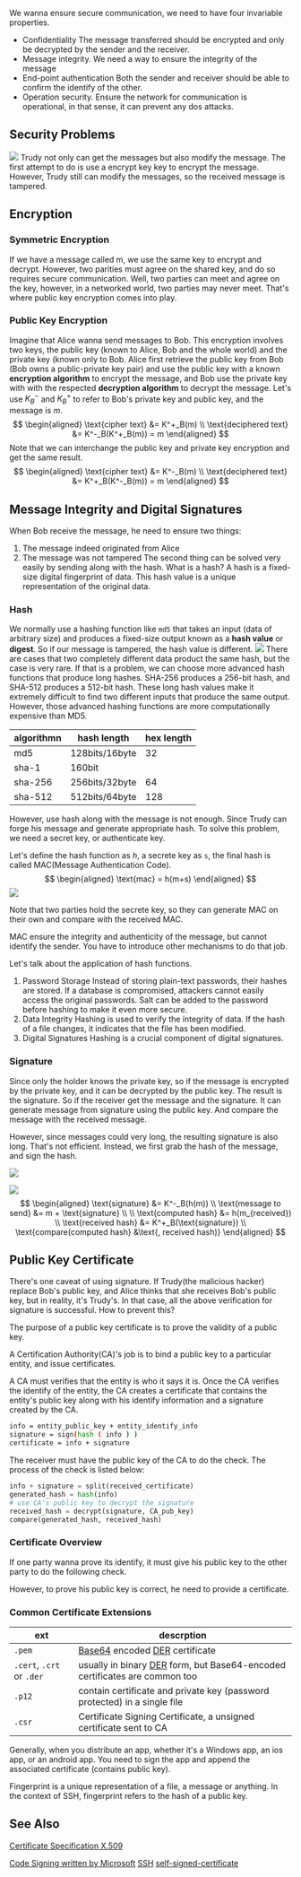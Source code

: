 We wanna ensure secure communication, we need to have four invariable properties.
* Confidentiality 
  The message transferred should be encrypted and only be decrypted by the sender and the receiver.
* Message integrity. 
  We need a way to ensure the integrity of the message
* End-point authentication
  Both the sender and receiver should be able to confirm the identify of the other.
* Operation security. 
  Ensure the network for communication is operational, in that sense, it can prevent any dos attacks.

## Security Problems
![](assets/nework-security-1.svg)
Trudy not only can get the messages but also modify the message.
The first attempt to do is use a encrypt key key to encrypt the message. However, Trudy still can modify the messages, so the received message is tampered.

## Encryption
### Symmetric Encryption
If we have a message called m, we use the same key to encrypt and decrypt. However, two parities must agree on the shared key, and do so requires secure communication. Well, two parties can meet and agree on the key, however, in a networked world, two parties may never meet. That's where public key encryption comes into play.

### Public Key Encryption
Imagine that Alice wanna send messages to Bob. This encryption involves two keys, the public key (known to Alice, Bob and the whole world) and the private key (known only to Bob. 
Alice first retrieve the public key from Bob (Bob owns a public-private key pair) and use the public key with a known **encryption algorithm** to encrypt the message, and Bob use the private key with with the respected **decryption algorithm** to decrypt the message.
Let's use $K^-_B$  and $K^+_B$ to refer to Bob's private key and public key, and the message is $m$​.
$$
\begin{aligned}
\text{cipher text} &= K^+_B(m) \\
\text{deciphered text} &= K^-_B(K^+_B(m)) = m
\end{aligned}
$$
Note that we can interchange the public key and private key encryption and get the same result.
$$
\begin{aligned}
\text{cipher text} &= K^-_B(m) \\
\text{deciphered text} &= K^+_B(K^-_B(m)) = m
\end{aligned}
$$

## Message Integrity and Digital Signatures
When Bob receive the message, he need to ensure two things:
1. The message indeed originated from Alice
2. The message was not tampered
The second thing can be solved very easily by sending along with the hash. What is a hash? A hash is a fixed-size digital fingerprint of data. This hash value is a unique representation of the original data.
### Hash
We normally use a hashing function like `md5` that takes an input (data of arbitrary size) and produces a fixed-size output known as a **hash value** or **digest**.
So if our message is tampered, the hash value is different.
![](assets/Pasted%20image%2020241012175049.png)
There are cases that two completely different data product the same hash, but the case is very rare. If that is a problem, we can choose more advanced hash functions that produce long hashes.
SHA-256 produces a 256-bit hash, and SHA-512 produces a 512-bit hash. These long hash values make it extremely difficult to find two different inputs that produce the same output. However, those advanced hashing functions are more computationally expensive than MD5.

| algorithmn | hash length    | hex length |
| ---------- | -------------- | ---------- |
| md5        | 128bits/16byte | 32         |
| sha-1      | 160bit         |            |
| sha-256    | 256bits/32byte | 64         |
| sha-512    | 512bits/64byte | 128        |

However, use hash along with the message is not enough. Since Trudy can forge his message and generate appropriate hash. To solve this problem, we need a secret key, or authenticate key.

Let's define the hash function as $h$, a secrete key as `s`, the final hash is called MAC(Message Authentication Code).
$$
\begin{aligned}
\text{mac} = h(m+s)
\end{aligned}
$$
![](assets/image-20241013114416231.png)

Note that two parties hold the secrete key, so they can generate MAC on their own and compare with the received MAC.

MAC ensure the integrity and authenticity of the message, but cannot identify the sender. You have to introduce other mechanisms to do that job.

Let's talk about the application of hash functions.

1. Password Storage
   Instead of storing plain-text passwords, their hashes are stored. If a database is compromised, attackers cannot easily access the original passwords. Salt can be added to the password before hashing to make it even more secure.
2. Data Integrity
   Hashing is used to verify the integrity of data. If the hash of a file changes, it indicates that the file has been modified.
3. Digital Signatures
   Hashing is a crucial component of digital signatures.

### Signature

Since only the holder knows the private key, so if the message is encrypted by the private key, and it can be decrypted by the public key. The result is the signature. So if the receiver get the message and the signature. It can generate message from signature using the public key. And compare the message with the received message. 

However, since messages could very long, the resulting signature is also long. That's not efficient. Instead, we first grab the hash of the message, and sign the hash.

![](assets/image-20241013144354998.png)

![](assets/image-20241013144408768.png)
$$
\begin{aligned}
\text{signature} &= K^-_B(h(m)) \\
\text{message to send} &= m + \text{signature} \\
\\
\text{computed hash} &= h(m_{received}) \\
\text{received hash} &= K^+_B(\text{signature}) \\
\text{compare(computed hash} &\text{, received hash)}
\end{aligned}
$$

## Public Key Certificate

There's one caveat of using signature. If Trudy(the malicious hacker) replace Bob's public key, and Alice thinks that she receives Bob's public key, but in reality, it's Trudy's. In that case, all the above verification for signature is successful. How to prevent this?

The purpose of a public key certificate is to prove the validity of a public key.

A Certification Authority(CA)'s job is to bind a public key to a particular entity, and issue certificates.

A CA must verifies that the entity is who it says it is. Once the CA verifies the identify of the entity, the CA creates a certificate that contains the entity's public key along with his identify information and a signature created by the CA.

```bash
info = entity_public_key + entity_identify_info
signature = sign(hash ( info ) )
certificate = info + signature
```

The receiver must have the public key of the CA to do the check. The process of the check is listed below:

```python
info + signature = split(received_certificate)
generated_hash = hash(info)
# use CA's public key to decrypt the signature
received_hash = decrypt(signature, CA_pub_key)
compare(generated_hash, received_hash)
```

### Certificate Overview

If one party wanna prove its identify, it must give his public key to the other party to do the following check.

However, to prove his public key is correct, he need to provide a certificate.

### Common Certificate Extensions

| ext                       | descrption                                                   |
| ------------------------- | ------------------------------------------------------------ |
| `.pem`                    | [Base64](https://en.wikipedia.org/wiki/Base64) encoded [DER](https://en.wikipedia.org/wiki/Distinguished_Encoding_Rules) certificate |
| `.cert`, `.crt` or `.der` | usually in binary [DER](https://en.wikipedia.org/wiki/Distinguished_Encoding_Rules) form, but Base64-encoded certificates are common too |
| `.p12`                    | contain certificate and private key (password protected) in a single file |
| `.csr`                    | Certificate Signing Certificate, a unsigned certificate sent to CA |

Generally, when you distribute an app, whether it's a Windows app, an ios app, or an android app. You need to sign the app and append the associated certificate (contains public key).

Fingerprint is a unique representation of a file, a message or anything. In the context of SSH, fingerprint refers to the hash of a public key.

## See Also

[Certificate Specification X.509](https://en.wikipedia.org/wiki/X.509)

[Code Signing written by Microsoft](https://learn.microsoft.com/en-us/previous-versions/windows/internet-explorer/ie-developer/platform-apis/ms537361(v=vs.85)#digital-certificates)
[SSH](../linux-admin/networking/ssh.md)
[self-signed-certificate](self-signed-certificate.md)